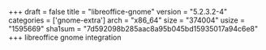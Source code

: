 +++
draft = false
title = "libreoffice-gnome"
version = "5.2.3.2-4"
categories = ['gnome-extra']
arch = "x86_64"
size = "374004"
usize = "1595669"
sha1sum = "7d592098b285aac8a95b045bd15935017a94c6e8"
+++
libreoffice gnome integration